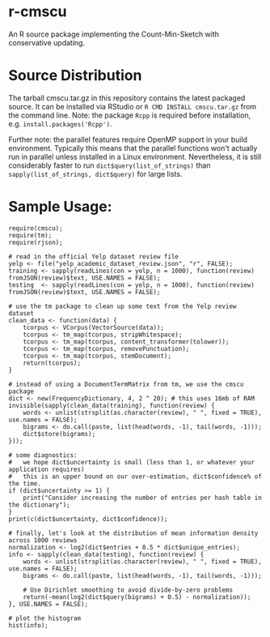 # r-cmscu
An R source package implementing the Count-Min-Sketch with conservative updating.

# Source Distribution
The tarball cmscu.tar.gz in this repository contains the latest packaged source. It can be installed via RStudio or `R CMD INSTALL cmscu.tar.gz` from the command line. Note: the package `Rcpp` is required before installation, e.g. `install.packages('Rcpp')`.

Further note: the parallel features require OpenMP support in your build environment. Typically this means that the parallel functions won't actually run in parallel unless installed in a Linux environment. Nevertheless, it is still considerably faster to run `dict$query(list_of_strings)` than `sapply(list_of_strings, dict$query)` for large lists.

# Sample Usage:
	require(cmscu);
	require(tm);
	require(rjson);

	# read in the official Yelp dataset review file
	yelp <- file("yelp_academic_dataset_review.json", "r", FALSE);
	training <- sapply(readLines(con = yelp, n = 1000), function(review) fromJSON(review)$text, USE.NAMES = FALSE);
	testing  <- sapply(readLines(con = yelp, n = 1000), function(review) fromJSON(review)$text, USE.NAMES = FALSE);

	# use the tm package to clean up some text from the Yelp review dataset
	clean_data <- function(data) {
	    tcorpus <- VCorpus(VectorSource(data));
	    tcorpus <- tm_map(tcorpus, stripWhitespace);
	    tcorpus <- tm_map(tcorpus, content_transformer(tolower));
	    tcorpus <- tm_map(tcorpus, removePunctuation);
	    tcorpus <- tm_map(tcorpus, stemDocument);
	    return(tcorpus);
	}

	# instead of using a DocumentTermMatrix from tm, we use the cmscu package
	dict <- new(FrequencyDictionary, 4, 2 ^ 20); # this uses 16mb of RAM
	invisible(sapply(clean_data(training), function(review) {
	    words <- unlist(strsplit(as.character(review), " ", fixed = TRUE), use.names = FALSE);
	    bigrams <- do.call(paste, list(head(words, -1), tail(words, -1)));
	    dict$store(bigrams);
	}));

	# some diagnostics:
	#   we hope dict$uncertainty is small (less than 1, or whatever your application requires)
	#   this is an upper bound on our over-estimation, dict$confidence% of the time.
	if (dict$uncertainty >= 1) {
	    print("Consider increasing the number of entries per hash table in the dictionary");
	}
	print(c(dict$uncertainty, dict$confidence));

	# finally, let's look at the distribution of mean information density across 1000 reviews
	normalization <- log2(dict$entries + 0.5 * dict$unique_entries);
	info <- sapply(clean_data(testing), function(review) {
	    words <- unlist(strsplit(as.character(review), " ", fixed = TRUE), use.names = FALSE);
	    bigrams <- do.call(paste, list(head(words, -1), tail(words, -1)));

	    # Use Dirichlet smoothing to avoid divide-by-zero problems
	    return(-mean(log2(dict$query(bigrams) + 0.5) - normalization));
	}, USE.NAMES = FALSE);

	# plot the histogram
	hist(info);
   
